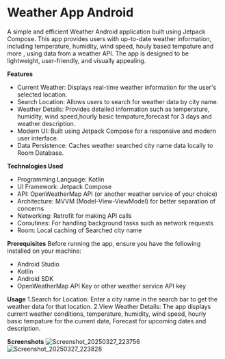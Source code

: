 # Weather App Android
A simple and efficient Weather Android application built using Jetpack Compose. This app provides users with up-to-date weather information, including temperature, humidity, wind speed, houly based tempature and more , using data from a weather API. The app is designed to be lightweight, user-friendly, and visually appealing.

**Features**

* Current Weather: Displays real-time weather information for the user's selected location.
* Search Location: Allows users to search for weather data by city name.
* Weather Details: Provides detailed information such as temperature, humidity, wind speed,hourly basic tempature,forecast for 3 days and weather description.
* Modern UI: Built using Jetpack Compose for a responsive and modern user interface.
* Data Persistence: Caches weather searched city name data locally to Room Database.

**Technologies Used**
* Programming Language: Kotlin
* UI Framework: Jetpack Compose
* API: OpenWeatherMap API (or another weather service of your choice)
* Architecture: MVVM (Model-View-ViewModel) for better separation of concerns
* Networking: Retrofit for making API calls
* Coroutines: For handling background tasks such as network requests
* Room: Local caching of Searched city name

**Prerequisites**
Before running the app, ensure you have the following installed on your machine:

* Android Studio
* Kotlin
* Android SDK
* OpenWeatherMap API Key or other weather service API key

**Usage**
1.Search for Location: Enter a city name in the search bar to get the weather data for that location.
2.View Weather Details: The app displays current weather conditions, temperature, humidity, wind speed, hourly basic tempature for the current date, Forecast for upcoming dates and description.

**Screenshots**
![Screenshot_20250327_223756](https://github.com/user-attachments/assets/69abba04-b81f-4787-8ea6-aabaa2bc1b96)
![Screenshot_20250327_223828](https://github.com/user-attachments/assets/daca3eb1-2b30-4bb1-872b-60ba51553d6d)

